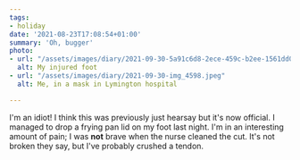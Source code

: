 ```yaml
---
tags: 
- holiday
date: '2021-08-23T17:08:54+01:00'
summary: 'Oh, bugger'
photo:
- url: "/assets/images/diary/2021-09-30-5a91c6d8-2ece-459c-b2ee-1561dd046775.jpeg"
  alt: My injured foot
- url: "/assets/images/diary/2021-09-30-img_4598.jpeg"
  alt: Me, in a mask in Lymington hospital

---
```

I'm an idiot! I think this was previously just hearsay but it's now official. I managed to drop a frying pan lid on my foot last night. I'm in an interesting amount of pain; I was **not** brave when the nurse cleaned the cut. It's not broken they say, but I've probably crushed a tendon. 